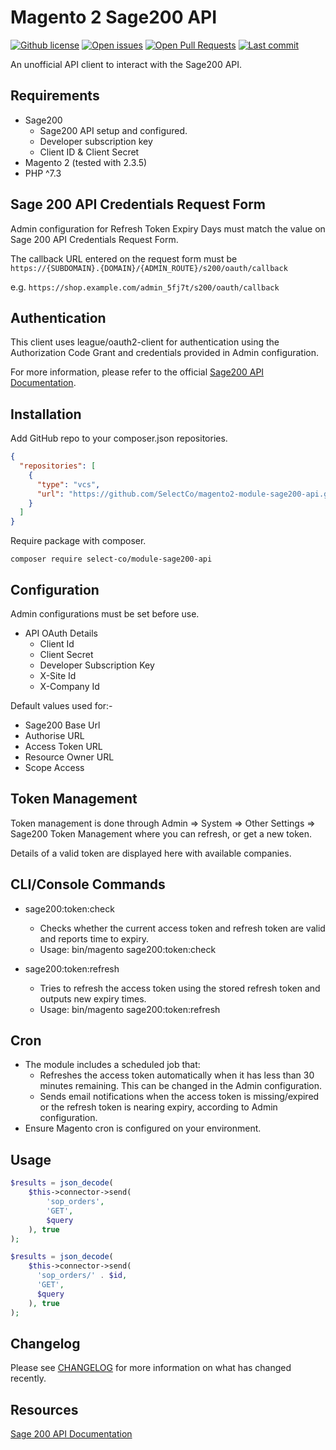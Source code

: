 # Magento 2 Sage200 API

[![Github license](https://img.shields.io/github/license/SelectCo/magento2-module-sage200-api "Github license")](https://github.com/SelectCo/magento2-module-sage200-api/blob/main/LICENSE)
[![Open issues](https://img.shields.io/github/issues/SelectCo/magento2-module-sage200-api "Open issues")](https://github.com/SelectCo/magento2-module-sage200-api/issues)
[![Open Pull Requests](https://img.shields.io/github/issues-pr/SelectCo/magento2-module-sage200-api "Open Pull Requests")](https://github.com/SelectCo/magento2-module-sage200-api/pulls)
[![Last commit](https://img.shields.io/github/last-commit/SelectCo/magento2-module-sage200-api "Last commit")](https://github.com/SelectCo/magento2-module-sage200-api/commits/main)

An unofficial API client to interact with the Sage200 API.


## Requirements

- Sage200
    - Sage200 API setup and configured.
    - Developer subscription key
    - Client ID & Client Secret
- Magento 2 (tested with 2.3.5)
- PHP ^7.3


## Sage 200 API Credentials Request Form
Admin configuration for Refresh Token Expiry Days must match the value on Sage 200 API Credentials Request Form.

The callback URL entered on the request form must be ```https://{SUBDOMAIN}.{DOMAIN}/{ADMIN_ROUTE}/s200/oauth/callback```

e.g. ```https://shop.example.com/admin_5fj7t/s200/oauth/callback```


## Authentication

This client uses league/oauth2-client for authentication using the Authorization Code Grant and credentials provided in Admin configuration.

For more information, please refer to the official [Sage200 API Documentation](https://developer.sage.com/200/api/).


## Installation

Add GitHub repo to your composer.json repositories.
```json
{
  "repositories": [
    {
      "type": "vcs",
      "url": "https://github.com/SelectCo/magento2-module-sage200-api.git"
    }
  ]
}
```
Require package with composer.
```shell
composer require select-co/module-sage200-api
```


## Configuration
Admin configurations must be set before use.

- API OAuth Details
  - Client Id
  - Client Secret
  - Developer Subscription Key
  - X-Site Id
  - X-Company Id

Default values used for:-
- Sage200 Base Url
- Authorise URL
- Access Token URL
- Resource Owner URL
- Scope Access


## Token Management
Token management is done through Admin => System => Other Settings => Sage200 Token Management where you can refresh, or get a new token.

Details of a valid token are displayed here with available companies.


## CLI/Console Commands

- sage200:token:check
  - Checks whether the current access token and refresh token are valid and reports time to expiry.
  - Usage: bin/magento sage200:token:check

- sage200:token:refresh
  - Tries to refresh the access token using the stored refresh token and outputs new expiry times.
  - Usage: bin/magento sage200:token:refresh

## Cron

- The module includes a scheduled job that:
  - Refreshes the access token automatically when it has less than 30 minutes remaining.  This can be changed in the Admin configuration.
  - Sends email notifications when the access token is missing/expired or the refresh token is nearing expiry, according to Admin configuration.
- Ensure Magento cron is configured on your environment.

## Usage
```php
$results = json_decode(
    $this->connector->send(
        'sop_orders',
        'GET',
        $query
    ), true
);
```
```php
$results = json_decode(
    $this->connector->send(
      'sop_orders/' . $id,
      'GET',
      $query
    ), true
);
```


## Changelog

Please see [CHANGELOG](CHANGELOG) for more information on what has changed recently.


## Resources

[Sage 200 API Documentation](https://developer.sage.com/200/reference/)